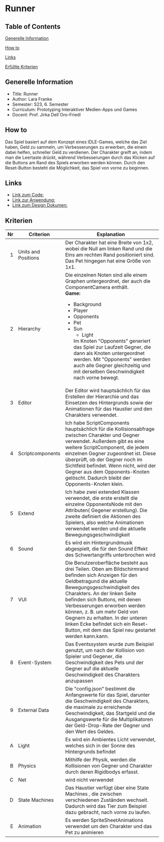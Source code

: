 # Runner

## Table of Contents
[Generelle Information](#generelle-information)

[How to](#how-to)

[Links](#links)

[Erfüllte Kriterien](#kriterien)

## Generelle Information
* Title: Runner
* Author: Lara Franke 
* Semester: S23, 6. Semester
* Curriculum: Prototyping Interaktiver Medien-Apps und Games
* Docent: Prof. Jirka Dell´Oro-Friedl

## How to 
Das Spiel basiert auf dem Konzept eines IDLE-Games, welche das Ziel haben, Geld zu sammeln, um Verbesserungen zu erwerben, die einem dabei helfen, schneller Geld zu verdienen. Der Charakter greift an, indem man die Leertaste drückt, während Verbesserungen durch das Klicken auf die Buttons am Rand des Spiels erworben werden können. 
Durch den Reset-Button besteht die Möglichkeit, das Spiel von vorne zu beginnen.


## Links
* [Link zum Code:](https://github.com/larafra99/Prima/tree/main/Runner)
* [Link zur Anwendung:](https://larafra99.github.io/Prima/Runner/index)
* [Link zum Design Dokumen:](https://github.com/larafra99/Prima/blob/main/Runner/DesignDocument/DesignDocument_Runner_LaraFranke.pdf)

## Kriterien

| Nr | Criterion           | Explanation                                                                                                                                     |
|---:|---------------------|-------------------------------------------------------------------------------------------------------------------------------------------------|
|  1 | Units and Positions | Der Charakter hat eine Breite von 1x2, wobei die Null am linken Rand und die Eins am rechten Rand positioniert sind. Das Pet hingegen hat eine Größe von 1x1.                                                              |
|  2 | Hierarchy           | Die einzelnen Noten  sind alle einem Graphen untergeordnet, der auch die ComponentCamera enthält.<br><b>Game:</b><ul><li>Background</li><li>Player</li><li>Opponents</li><li>Pet</li><li>Sun<ul></li><li>Light</li></ul> Im Knoten "Opponents" generiert das Spiel zur Laufzeit Gegner, die dann als Knoten untergeordnet werden. Mit "Opponents" werden auch alle Gegner gleichzeitig und mit derselben Geschwindigkeit nach vorne bewegt.                                                              |
|  3 | Editor              | Der Editor wird hauptsächlich für das Erstellen der Hierarchie und das Einsetzen des Hintergrunds sowie der Animationen für das Haustier und den Charakters verwendet.                                                            |
|  4 | Scriptcomponents    | Ich habe ScriptComponents hauptsächlich für die Kollisionsabfrage  zwischen Charakter und Gegner verwendet. Außerdem gibt es eine weitere ScriptComponent, die jedem einzelnen Gegner zugeordnet ist. Diese überprüft, ob der Gegner noch im Sichtfeld befindet. Wenn nicht, wird der Gegner aus dem Opponents-Knoten gelöscht. Dadurch bleibt der Opponents-Knoten klein.                                                          |
|  5 | Extend              | Ich habe zwei extended Klassen verwendet, die erste erstellt die einzelne OpponentsNode mit den Attributen( Gegener erstellung). Die zweite definiert die Aktionen des Spielers, also welche Animationen verwendet werden und die aktuelle Bewegungsgeschwindigkeit                        |
|  6 | Sound               | Es wird ein Hintergrundmusik abgespielt, die für den Sound Effekt des Schwertangriffs unterbrochen wird                                              |
|  7 | VUI                 | Die Benutzeroberfläche besteht aus drei Teilen. Oben am Bildschirmrand befinden sich Anzeigen für den Geldbetragund die aktuelle Bewegungsgeschwindigkeit des Charakters. An der linken Seite befinden sich Buttons, mit denen Verbesserungen erworben werden können, z. B. um mehr Geld von Gegnern zu erhalten. In der unteren linken Ecke befindet sich ein Reset-Button, mit dem das Spiel neu gestartet werden kann.kann.                                           |
|  8 | Event-System        | Das Eventssystem wurde zum Beispiel genutzt, um nach der Kollision von Spieler und Gegener, die Geschwindigkeit des Pets und der Gegner auf die aktuelle Geschwindigkeit des Charakters anzupassen |
|  9 | External Data       |  Die "config.json" bestimmt die Anfangswerte für das Spiel, darunter die Geschwindigkeit des Charakters, die maximale zu erreichende Geschwindigkeit, das Startgeld und die Ausgangswerte für die Multiplikatoren der Geld-Drop-Rate der Gegner und den Wert des Geldes.                        |
|  A | Light               | Es wird ein Ambientes Licht verwendet, welches sich in der Sonne des Hintergrunds befindet                                                                         |
|  B | Physics             | Mithilfe der Physik, werden die Kollisionen von Gegner und Charakter durch deren Rigidbodys erfasst.                                           |
|  C | Net                 | wird nicht verwendet                                                                                                  |
|  D | State Machines      | Das Haustier verfügt über eine State Machines  , die zwischen verschiedenen Zuständen wechselt. Dadurch wird das Tier zum Beispiel dazu gebracht, nach vorne zu laufen.                                   |
|  E | Animation           | Es werden SpriteSheetAnimations verwendet um den Charakter und das Pet zu animieren                                                   |
    